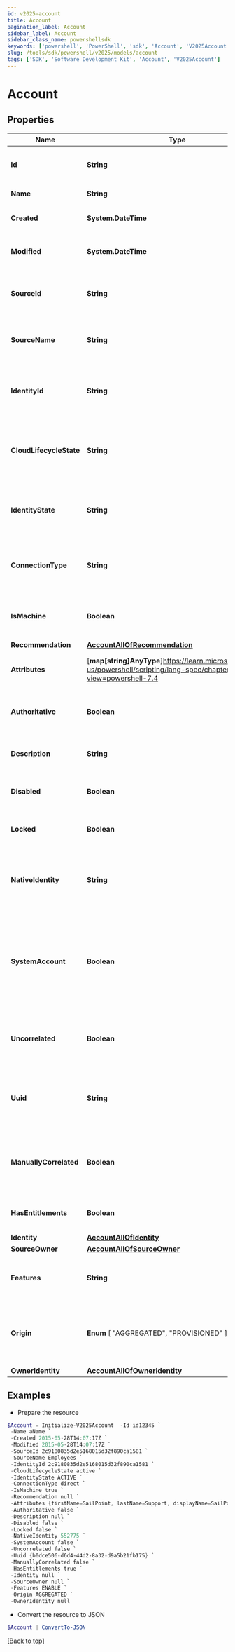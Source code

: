 ```yaml
---
id: v2025-account
title: Account
pagination_label: Account
sidebar_label: Account
sidebar_class_name: powershellsdk
keywords: ['powershell', 'PowerShell', 'sdk', 'Account', 'V2025Account'] 
slug: /tools/sdk/powershell/v2025/models/account
tags: ['SDK', 'Software Development Kit', 'Account', 'V2025Account']
---
```



# Account

## Properties

Name | Type | Description | Notes
------------ | ------------- | ------------- | -------------
**Id** | **String** | System-generated unique ID of the Object | [optional] [readonly] 
**Name** | **String** | Name of the Object | [required]
**Created** | **System.DateTime** | Creation date of the Object | [optional] [readonly] 
**Modified** | **System.DateTime** | Last modification date of the Object | [optional] [readonly] 
**SourceId** | **String** | The unique ID of the source this account belongs to | [required]
**SourceName** | **String** | The display name of the source this account belongs to | [required]
**IdentityId** | **String** | The unique ID of the identity this account is correlated to | [optional] 
**CloudLifecycleState** | **String** | The lifecycle state of the identity this account is correlated to | [optional] 
**IdentityState** | **String** | The identity state of the identity this account is correlated to | [optional] 
**ConnectionType** | **String** | The connection type of the source this account is from | [optional] 
**IsMachine** | **Boolean** | Indicates if the account is of machine type | [optional] [default to $false]
**Recommendation** | [**AccountAllOfRecommendation**](account-all-of-recommendation) |  | [optional] 
**Attributes** | [**map[string]AnyType**]https://learn.microsoft.com/en-us/powershell/scripting/lang-spec/chapter-04?view=powershell-7.4 | The account attributes that are aggregated | [required]
**Authoritative** | **Boolean** | Indicates if this account is from an authoritative source | [required]
**Description** | **String** | A description of the account | [optional] 
**Disabled** | **Boolean** | Indicates if the account is currently disabled | [required]
**Locked** | **Boolean** | Indicates if the account is currently locked | [required]
**NativeIdentity** | **String** | The unique ID of the account generated by the source system | [required]
**SystemAccount** | **Boolean** | If true, this is a user account within IdentityNow.  If false, this is an account from a source system. | [required]
**Uncorrelated** | **Boolean** | Indicates if this account is not correlated to an identity | [required]
**Uuid** | **String** | The unique ID of the account as determined by the account schema | [optional] 
**ManuallyCorrelated** | **Boolean** | Indicates if the account has been manually correlated to an identity | [required]
**HasEntitlements** | **Boolean** | Indicates if the account has entitlements | [required]
**Identity** | [**AccountAllOfIdentity**](account-all-of-identity) |  | [optional] 
**SourceOwner** | [**AccountAllOfSourceOwner**](account-all-of-source-owner) |  | [optional] 
**Features** | **String** | A string list containing the owning source's features | [optional] 
**Origin** |  **Enum** [  "AGGREGATED",    "PROVISIONED" ] | The origin of the account either aggregated or provisioned | [optional] 
**OwnerIdentity** | [**AccountAllOfOwnerIdentity**](account-all-of-owner-identity) |  | [optional] 

## Examples

- Prepare the resource
```powershell
$Account = Initialize-V2025Account  -Id id12345 `
 -Name aName `
 -Created 2015-05-28T14:07:17Z `
 -Modified 2015-05-28T14:07:17Z `
 -SourceId 2c9180835d2e5168015d32f890ca1581 `
 -SourceName Employees `
 -IdentityId 2c9180835d2e5168015d32f890ca1581 `
 -CloudLifecycleState active `
 -IdentityState ACTIVE `
 -ConnectionType direct `
 -IsMachine true `
 -Recommendation null `
 -Attributes {firstName=SailPoint, lastName=Support, displayName=SailPoint Support} `
 -Authoritative false `
 -Description null `
 -Disabled false `
 -Locked false `
 -NativeIdentity 552775 `
 -SystemAccount false `
 -Uncorrelated false `
 -Uuid {b0dce506-d6d4-44d2-8a32-d9a5b21fb175} `
 -ManuallyCorrelated false `
 -HasEntitlements true `
 -Identity null `
 -SourceOwner null `
 -Features ENABLE `
 -Origin AGGREGATED `
 -OwnerIdentity null
```

- Convert the resource to JSON
```powershell
$Account | ConvertTo-JSON
```


[[Back to top]](#) 

